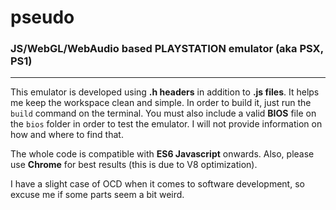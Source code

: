 # pseudo

### JS/WebGL/WebAudio based PLAYSTATION emulator (aka PSX, PS1)
*******

This emulator is developed using **.h headers** in addition to **.js files**. It helps me keep the workspace clean and simple. In order to build it, just run the `build` command on the terminal. You must also include a valid **BIOS** file on the `bios` folder in order to test the emulator. I will not provide information on how and where to find that.

The whole code is compatible with **ES6 Javascript** onwards. Also, please use **Chrome** for best results (this is due to V8 optimization).

I have a slight case of OCD when it comes to software development, so excuse me if some parts seem a bit weird.
